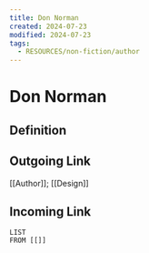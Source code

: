 ```yaml
---
title: Don Norman
created: 2024-07-23
modified: 2024-07-23
tags:
  - RESOURCES/non-fiction/author
---
```

# Don Norman
## Definition

## Outgoing Link
[[Author]]; [[Design]]
## Incoming Link
```dataview
LIST
FROM [[]]
```
